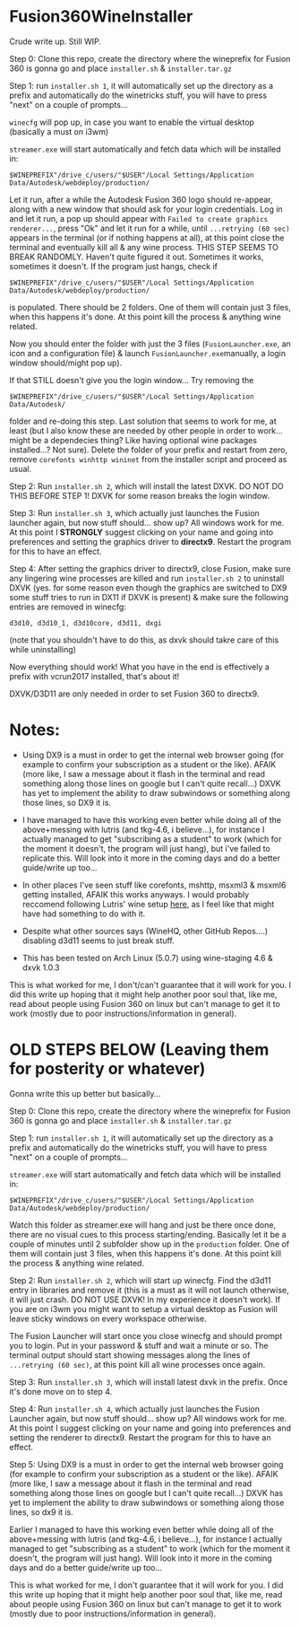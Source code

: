 # Fusion360WineInstaller

Crude write up. Still WIP.


Step 0:
Clone this repo, create the directory where the wineprefix for Fusion 360 is gonna go and place ```installer.sh``` & ```installer.tar.gz```

Step 1:
run ```installer.sh 1```, it will automatically set up the directory as a prefix and automatically do the winetricks stuff, you will have to press "next" on a couple of prompts...

```winecfg``` will pop up, in case you want to enable the virtual desktop (basically a must on i3wm)

```streamer.exe``` will start automatically and fetch data which will be installed in:
```
$WINEPREFIX"/drive_c/users/"$USER"/Local Settings/Application Data/Autodesk/webdeploy/production/
```

Let it run, after a while the Autodesk Fusion 360 logo should re-appear, along with a new window that should ask for your login credentials. Log in and let it run, a pop up should appear with ```Failed to create graphics renderer...```, press "Ok" and let it run for a while, until ```...retrying (60 sec)``` appears in the terminal (or if nothing happens at all), at this point close the terminal and eventually kill all & any wine process. 
THIS STEP SEEMS TO BREAK RANDOMLY. Haven't quite figured it out. Sometimes it works, sometimes it doesn't. 
If the program just hangs, check if 
```
$WINEPREFIX"/drive_c/users/"$USER"/Local Settings/Application Data/Autodesk/webdeploy/production/
```
is populated. There should be 2 folders. One of them will contain just 3 files, when this happens it's done. At this point kill the process & anything wine related.

Now you should enter the folder with just the 3 files (```FusionLauncher.exe```, an icon and a configuration file) & launch ```FusionLauncher.exe```manually, a login window should/might pop up).

If that STILL doesn't give you the login window... Try removing the

```
$WINEPREFIX"/drive_c/users/"$USER"/Local Settings/Application Data/Autodesk/
```
folder and re-doing this step. 
Last solution that seems to work for me, at least (but I also know these are needed by other people in order to work... might be a dependecies thing? Like having optional wine packages installed...? Not sure).
Delete the folder of your prefix and restart from zero, remove ```corefonts winhttp wininet``` from the installer script and proceed as usual.

Step 2:
Run ```installer.sh 2```, which will install the latest DXVK. DO NOT DO THIS BEFORE STEP 1! DXVK for some reason breaks the login window.

Step 3:
Run ```installer.sh 3```, which actually just launches the Fusion launcher again, but now stuff should... show up? All windows work for me. At this point I **STRONGLY** suggest clicking on your name and going into preferences and setting the graphics driver to **directx9**. Restart the program for this to have an effect.

Step 4:
After setting the graphics driver to directx9, close Fusion, make sure any lingering wine processes are killed and run ```installer.sh 2``` to uninstall DXVK (yes. for some reason even though the graphics are switched to DX9 some stuff tries to run in DX11 if DXVK is present) & make sure the following entries are removed in winecfg:
```
d3d10, d3d10_1, d3d10core, d3d11, dxgi
```
(note that you shouldn't have to do this, as dxvk should takre care of this while uninstalling)

Now everything should work! What you have in the end is effectively a prefix with vcrun2017 installed, that's about it!

DXVK/D3D11 are only needed in order to set Fusion 360 to directx9.

# Notes:

* Using DX9 is a must in order to get the internal web browser going (for example to confirm your subscription as a student or the like). AFAIK (more like, I saw a message about it flash in the terminal and read something along those lines on google but I can't quite recall...) DXVK has yet to implement the ability to draw subwindows or something along those lines, so DX9 it is. 

* I have managed to have this working even better while doing all of the above+messing with lutris (and tkg-4.6, i believe...), for instance I actually managed to get "subscribing as a student" to work (which for the moment it doesn't, the program will just hang), but i've failed to replicate this. Will look into it more in the coming days and do a better guide/write up too...

* In other places I've seen stuff like corefonts, mshttp, msxml3 & msxml6 getting installed, AFAIK this works anyways. I would probably reccomend following Lutris' wine setup [here](https://github.com/lutris/lutris/wiki/Wine-Dependencies), as I feel like that might have had something to do with it.

* Despite what other sources says (WineHQ, other GitHub Repos....) disabling d3d11 seems to just break stuff.

* This has been tested on Arch Linux (5.0.7) using wine-staging 4.6 & dxvk 1.0.3

This is what worked for me, I don't/can't guarantee that it will work for you. I did this write up hoping that it might help another poor soul that, like me, read about people using Fusion 360 on linux but can't manage to get it to work (mostly due to poor instructions/information in general).




# OLD STEPS BELOW (Leaving them for posterity or whatever)


Gonna write this up better but basically...

Step 0:
Clone this repo, create the directory where the wineprefix for Fusion 360 is gonna go and place ```installer.sh``` & ```installer.tar.gz```

Step 1:
run ```installer.sh 1```, it will automatically set up the directory as a prefix and automatically do the winetricks stuff, you will have to press "next" on a couple of prompts...

```streamer.exe``` will start automatically and fetch data which will be installed in:
```
$WINEPREFIX"/drive_c/users/"$USER"/Local Settings/Application Data/Autodesk/webdeploy/production/
```

Watch this folder as streamer.exe will hang and just be there once done, there are no visual cues to this process starting/ending. Basically let it be a couple of minutes until 2 subfolder show up in the ```production``` folder. One of them will contain just 3 files, when this happens it's done. At this point kill the process & anything wine related.

Step 2:
Run ```installer.sh 2```, which will start up winecfg. Find the d3d11 entry in libraries and remove it (this is a must as it will not launch otherwise, it will just crash. DO NOT USE DXVK! In my experience it doesn't work). If you are on i3wm you might want to setup a virtual desktop as Fusion will leave sticky windows on every workspace otherwise. 

The Fusion Launcher will start once you close winecfg and should prompt you to login. Put in your password & stuff and wait a minute or so. The terminal output should start showing messages along the lines of ```...retrying (60 sec)```, at this point kill all wine processes once again.

Step 3:
Run ```installer.sh 3```, which will install latest dxvk in the prefix. Once it's done move on to step 4.

Step 4:
Run ```installer.sh 4```, which actually just launches the Fusion Launcher again, but now stuff should... show up? All windows work for me. At this point I suggest clicking on your name and going into preferences and setting the renderer to directx9. Restart the program for this to have an effect.

Step 5:
Using DX9 is a must in order to get the internal web browser going (for example to confirm your subscription as a student or the like). AFAIK (more like, I saw a message about it flash in the terminal and read something along those lines on google but I can't quite recall...) DXVK has yet to implement the ability to draw subwindows or something along those lines, so dx9 it is. 

Earlier I managed to have this working even better while doing all of the above+messing with lutris (and tkg-4.6, i believe...), for instance I actually managed to get "subscribing as a student" to work (which for the moment it doesn't, the program will just hang). Will look into it more in the coming days and do a better guide/write up too...


This is what worked for me, I don't guarantee that it will work for you. I did this write up hoping that it might help another poor soul that, like me, read about people using Fusion 360 on linux but can't manage to get it to work (mostly due to poor instructions/information in general).
